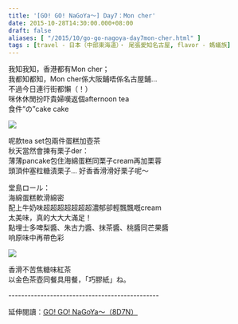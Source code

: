 ```yaml
---
title: '[GO! GO! NaGoYa～] Day7：Mon cher'
date: 2015-10-28T14:30:00.000+08:00
draft: false
aliases: [ "/2015/10/go-go-nagoya-day7mon-cher.html" ]
tags : [travel - 日本（中部東海道）・ 尾張愛知名古屋, flavor - 螞蟻族]
---
```


我知我知，香港都有Mon cher；  
我都知都知，Mon cher係大阪鋪唔係名古屋鋪...  
不過今日連行街都懶（！）  
咪休休閒扮吓貴婦嘆返個afternoon tea  
食件“の”cake cake  

![](/images/nagoya7c.jpg)

呢款tea set包兩件蛋糕加壺茶  
秋天當然會揀有栗子der：  
薄薄pancake包住海綿蛋糕同栗子cream再加栗蓉  
頭頂仲塞粒糖漬栗子... 好香香滑滑好栗子呢～  
  
堂島ロール：  
海綿蛋糕軟滑綿密  
配上牛奶味超超超超超超超濃郁卻輕飄飄嘅cream  
太美味，真的大大大滿足！  
點埋士多啤梨醬、朱古力醬、抹茶醬、桃醬同芒果醬  
响原味中再帶色彩  

![](/images/nagoya7c1.jpg)

香滑不苦焦糖味紅茶  
以金色茶壺同餐具用餐，「巧膠紙」ね。   
  
\-----------------------------------------------  
  
延伸閱讀：[GO! GO! NaGoYa～（8D7N）](https://hidie.net/nagoya8d7n/)
